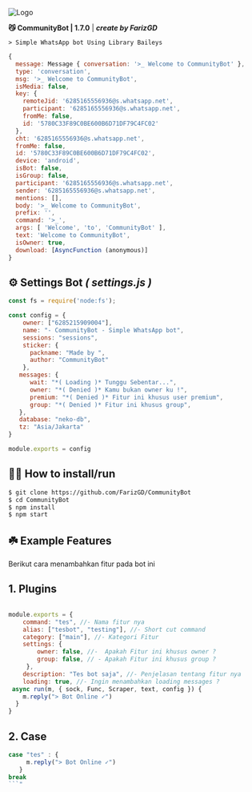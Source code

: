 ![Logo](https://files.catbox.moe/58x9zu.jpg)

**😼 CommunityBot | 1.7.0** | ***create by FarizGD***


```> Simple WhatsApp bot Using Library Baileys```

```javascript
{
  message: Message { conversation: '>_ Welcome to CommunityBot' },
  type: 'conversation',
  msg: '>_ Welcome to CommunityBot',
  isMedia: false,
  key: {
    remoteJid: '6285165556936@s.whatsapp.net',
    participant: '6285165556936@s.whatsapp.net',
    fromMe: false,
    id: '5780C33F89C0BE600B6D71DF79C4FC02'
  },
  cht: '6285165556936@s.whatsapp.net',
  fromMe: false,
  id: '5780C33F89C0BE600B6D71DF79C4FC02',
  device: 'android',
  isBot: false,
  isGroup: false,
  participant: '6285165556936@s.whatsapp.net',
  sender: '6285165556936@s.whatsapp.net',
  mentions: [],
  body: '>_ Welcome to CommunityBot',
  prefix: '',
  command: '>_',
  args: [ 'Welcome', 'to', 'CommunityBot' ],
  text: 'Welcome to CommunityBot',
  isOwner: true,
  download: [AsyncFunction (anonymous)]
}
```
## ⚙️ Settings Bot ***( settings.js )***

```javascript
const fs = require('node:fs');

const config = {
    owner: ["6285215909004"],
    name: "- CommunityBot - Simple WhatsApp bot",
    sessions: "sessions",
    sticker: {
      packname: "Made by ",
      author: "CommunityBot"
    },
   messages: {
      wait: "*( Loading )* Tunggu Sebentar...",
      owner: "*( Denied )* Kamu bukan owner ku !",
      premium: "*( Denied )* Fitur ini khusus user premium",
      group: "*( Denied )* Fitur ini khusus group",
   },
   database: "neko-db",
   tz: "Asia/Jakarta"
}

module.exports = config
```


## 👨‍💻 How to install/run


```bash
$ git clone https://github.com/FarizGD/CommunityBot
$ cd CommunityBot
$ npm install
$ npm start
```

## ☘️ Example Features
Berikut cara menambahkan fitur pada bot ini

## 1. Plugins

```javascript

module.exports = {
    command: "tes", //- Nama fitur nya
    alias: ["tesbot", "testing"], //- Short cut command
    category: ["main"], //- Kategori Fitur 
    settings: {
        owner: false, //-  Apakah Fitur ini khusus owner ?
        group: false, // - Apakah Fitur ini khusus group ?
     },
    description: "Tes bot saja", //- Penjelasan tentang fitur nya
    loading: true, //- Ingin menambahkan loading messages ?
 async run(m, { sock, Func, Scraper, text, config }) {
    m.reply("> Bot Online ✓")
  }
}
```
## 2. Case

```javascript
case "tes" : {
     m.reply("> Bot Online ✓")
   }
break
```"
